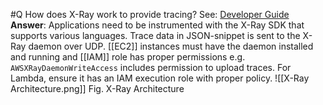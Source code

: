 #Q How does X-Ray work to provide tracing?
See: [Developer Guide](https://docs.aws.amazon.com/xray/latest/devguide/aws-xray.html)
**Answer**: Applications need to be instrumented with the X-Ray SDK that supports various languages. Trace data in JSON-snippet is sent to the X-Ray daemon over UDP. [[EC2]] instances must have the daemon installed and running and [[IAM]] role has proper permissions e.g. `AWSXRayDaemonWriteAccess` includes permission to upload traces. For Lambda, ensure it has an IAM execution role with proper policy.
![[X-Ray Architecture.png]]
Fig. X-Ray Architecture
